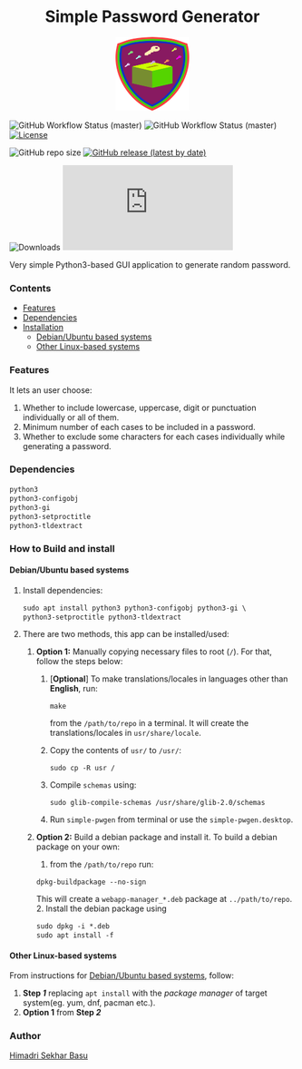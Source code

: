 <h1 align="center">Simple Password Generator</h1>
<p align="center">
    <img src="https://github.com/hsbasu/simple-pwgen/blob/master/usr/share/icons/hicolor/scalable/apps/simple-pwgen.svg?sanitize=true"
        height="130">
</p>

![GitHub Workflow Status (master)](https://img.shields.io/github/workflow/status/hsbasu/simple-pwgen/CI/master?label=CI%20Build)
![GitHub Workflow Status (master)](https://img.shields.io/github/workflow/status/hsbasu/simple-pwgen/CodeQL/master?label=CodeQL%20Build)
[![License](https://img.shields.io/github/license/hsbasu/simple-pwgen?label=License)](https://github.com/hsbasu/simple-pwgen/blob/master/LICENSE)

![GitHub repo size](https://img.shields.io/github/repo-size/hsbasu/simple-pwgen?label=Repo%20size)
[![GitHub release (latest by date)](https://img.shields.io/github/v/release/hsbasu/simple-pwgen?label=Latest%20Stable%20Release)](https://github.com/hsbasu/simple-pwgen/releases/latest)

![Downloads](https://img.shields.io/github/downloads/hsbasu/simple-pwgen/total?label=Downloads&style=flat-square)
[![GitHub release (latest by date and asset)](https://img.shields.io/github/downloads/hsbasu/simple-pwgen/1.0.3/simple-pwgen_1.0.3_all.deb?color=blue&label=Downloads%40Latest)](https://github.com/hsbasu/simple-pwgen/releases/download/1.0.3/simple-pwgen_1.0.3_all.deb)

Very simple Python3-based GUI application to generate random password.

### Contents

 - [Features](#features)
 - [Dependencies](#dependencies)
 - [Installation](#how-to-build-and-install)
    - [Debian/Ubuntu based systems](#debianubuntu-based-systems)
    - [Other Linux-based systems](#other-linux-based-systems)
 
### Features

It lets an user choose:
1. Whether to include lowercase, uppercase, digit or punctuation individually or all of them.
2. Minimum number of each cases to be included in a password.
3. Whether to exclude some characters for each cases individually while generating a password.

### Dependencies
```
python3
python3-configobj
python3-gi
python3-setproctitle
python3-tldextract
```

### How to Build and install
#### Debian/Ubuntu based systems
1. Install dependencies:
	```
	sudo apt install python3 python3-configobj python3-gi \
    python3-setproctitle python3-tldextract
    ```
2. There are two methods, this app can be installed/used:
	1. **Option 1:** Manually copying necessary files to root (`/`). For that, follow the steps below:
		1. [**Optional**] To make translations/locales in languages other than **English**, run:
			```
			make
			```
			from the `/path/to/repo` in a terminal. It will create the translations/locales in `usr/share/locale`.
        
		2. Copy the contents of `usr/` to `/usr/`:
			```
			sudo cp -R usr /
			```
		3. Compile `schemas` using:
			```
			sudo glib-compile-schemas /usr/share/glib-2.0/schemas
			```
		4. Run `simple-pwgen` from terminal or use the `simple-pwgen.desktop`.
    
	2. **Option 2:** Build a debian package and install it. To build a debian package on your own:
        1. from the `/path/to/repo` run:
		```
		dpkg-buildpackage --no-sign
		```
		This will create a `webapp-manager_*.deb` package at `../path/to/repo`.
        2. Install the debian package using
        ```
        sudo dpkg -i *.deb
        sudo apt install -f
        ```

#### Other Linux-based systems
From instructions for [Debian/Ubuntu based systems](#debianubuntu-based-systems), follow:
1. **Step _1_** replacing `apt install` with the *package manager* of target system(eg. yum, dnf, pacman etc.).
2. **Option 1** from **Step _2_**

### Author
[Himadri Sekhar Basu](https://github.com/hsbasu)
